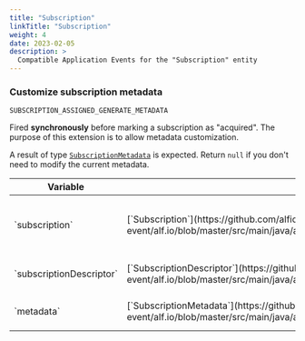 ```yaml
---
title: "Subscription"
linkTitle: "Subscription"
weight: 4
date: 2023-02-05
description: >
  Compatible Application Events for the "Subscription" entity
---
```


### Customize subscription metadata
`SUBSCRIPTION_ASSIGNED_GENERATE_METADATA`

Fired **synchronously** before marking a subscription as "acquired". The purpose of this extension is to allow metadata customization.

A result of type [`SubscriptionMetadata`](https://github.com/alfio-event/alf.io/blob/master/src/main/java/alfio/model/metadata/SubscriptionMetadata.java) is expected. Return `null` if you don't need to modify the current metadata.
<div class="table-responsive table-hover">
    <table class="table table-sm">
        <thead>
            <tr>
                <th>Variable</th>
                <th>Type</th>
                <th>About</th>
            </tr>
        </thead>
        <tbody>
            <tr>
                <td>`subscription`</td>
                <td>[`Subscription`](https://github.com/alfio-event/alf.io/blob/master/src/main/java/alfio/model/Subscription.java)</td>
                <td>Details about the subscription to be acquired</td>
            </tr>
            <tr>
                <td>`subscriptionDescriptor`</td>
                <td>[`SubscriptionDescriptor`](https://github.com/alfio-event/alf.io/blob/master/src/main/java/alfio/model/SubscriptionDescriptor.java)</td>
                <td>Subscription configuration (template)</td>
            </tr>
            <tr>
                <td>`metadata`</td>
                <td>[`SubscriptionMetadata`](https://github.com/alfio-event/alf.io/blob/master/src/main/java/alfio/model/metadata/SubscriptionMetadata.java)</td>
                <td>Existing metadata for subscription.</td>
            </tr>
        </tbody>
    </table>
</div>